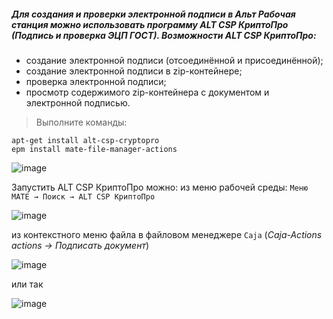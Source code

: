 ##### Для создания и проверки электронной подписи в Альт Рабочая станция можно использовать программу ALT CSP КриптоПро (Подпись и проверка ЭЦП ГОСТ). Возможности ALT CSP КриптоПро:<br>
- создание электронной подписи (отсоединённой и присоединённой);
- создание электронной подписи в zip-контейнере;
- проверка электронной подписи;
- просмотр содержимого zip-контейнера с документом и электронной подписью.

> Выполните команды:

```
apt-get install alt-csp-cryptopro
epm install mate-file-manager-actions
```

![image](https://github.com/tvgVita69/Linux_begin/assets/98489171/7f31ae40-fa7e-41d2-ba7c-1cb0406aa7dd)

Запустить ALT CSP КриптоПро можно: из меню рабочей среды: ``Меню MATE → Поиск → ALT CSP КриптоПро``

![image](https://github.com/tvgVita69/Linux_begin/assets/98489171/23a5154b-2c97-40be-8c43-2438398b1f26)

из контекстного меню файла в файловом менеджере ``Caja`` (*Caja-Actions actions → Подписать документ*)

![image](https://github.com/tvgVita69/Linux_begin/assets/98489171/b264da92-7a22-44a0-8e5c-124de993109e)

или так

![image](https://github.com/tvgVita69/Linux_begin/assets/98489171/7a3f1a12-a75b-4a8c-921a-6b67316ca0c9)
